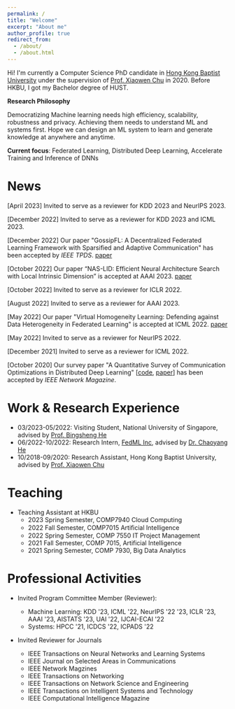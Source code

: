 ```yaml
---
permalink: /
title: "Welcome"
excerpt: "About me"
author_profile: true
redirect_from: 
  - /about/
  - /about.html
---
```


Hi! I'm currently a Computer Science PhD candidate in [Hong Kong Baptist University](https://www.hkbu.edu.hk) under the supervision of [Prof. Xiaowen Chu](https://sites.google.com/view/chuxiaowen) in 2020. Before HKBU, I got my Bachelor degree of HUST.


**Research Philosophy**

Democratizing Machine learning needs high efficiency, scalability, robustness and privacy. Achieving them needs to understand ML and systems first. Hope we can design an ML system to learn and generate knowledge at anywhere and anytime.

**Current focus**: Federated Learning, Distributed Deep Learning, Accelerate Training and Inference of DNNs



News
======

[April 2023] Invited to serve as a reviewer for KDD 2023 and NeurIPS 2023.

[December 2022] Invited to serve as a reviewer for KDD 2023 and ICML 2023.

[December 2022] Our paper "GossipFL: A Decentralized Federated Learning Framework with Sparsified and Adaptive Communication" has been accepted by *IEEE TPDS*. [paper](https://ieeexplore.ieee.org/document/9996127)


[October 2022] Our paper “NAS-LID: Efficient Neural Architecture Search with Local Intrinsic Dimension” is accepted at AAAI 2023. [paper](https://arxiv.org/abs/2211.12759)

[October 2022] Invited to serve as a reviewer for ICLR 2022.

[August 2022] Invited to serve as a reviewer for AAAI 2023.

[May 2022] Our paper "Virtual Homogeneity Learning: Defending against Data Heterogeneity in Federated Learning" is accepted at ICML 2022. [paper](https://proceedings.mlr.press/v162/tang22d.html)

[May 2022] Invited to serve as a reviewer for NeurIPS 2022.


[December 2021] Invited to serve as a reviewer for ICML 2022.

[October 2020] Our survey paper "A Quantitative Survey of Communication Optimizations in Distributed Deep Learning" \[[code](https://github.com/HKBU-HPML/ddl-benchmarks), [paper](https://arxiv.org/abs/2005.13247)\] has been accepted by *IEEE Network Magazine*.


Work & Research Experience 
======
- 03/2023-05/2022: Visiting Student, National University of Singapore, advised by [Prof. Bingsheng He](https://www.comp.nus.edu.sg/~hebs/)
- 06/2022-10/2022: Research Intern, [FedML Inc](https://www.fedml.ai/), advised by [Dr. Chaoyang He](https://chaoyanghe.com/)
- 10/2018-09/2020: Research Assistant, Hong Kong Baptist University, advised by [Prof. Xiaowen Chu](https://sites.google.com/view/chuxiaowen)


Teaching
======
- Teaching Assistant at HKBU
    - 2023 Spring Semester, COMP7940 Cloud Computing
    - 2022 Fall Semester, COMP7015 Artiﬁcial Intelligence 
    - 2022 Spring Semester, COMP 7550 IT Project Management
    - 2021 Fall Semester, COMP 7015, Artificial Intelligence
    - 2021 Spring Semester, COMP 7930, Big Data Analytics

Professional Activities
======
- Invited Program Committee Member (Reviewer):
    - Machine Learning: KDD '23, ICML '22, NeurIPS '22 '23, ICLR '23, AAAI '23, AISTATS '23, UAI '22, IJCAI-ECAI '22
    - Systems: HPCC '21, ICDCS '22, ICPADS '22

- Invited Reviewer for Journals
    - IEEE Transactions on Neural Networks and Learning Systems
    - IEEE Journal on Selected Areas in Communications
    - IEEE Network Magzines
    - IEEE Transactions on Networking
    - IEEE Transactions on Network Science and Engineering
    - IEEE Transactions on Intelligent Systems and Technology
    - IEEE Computational Intelligence Magazine











